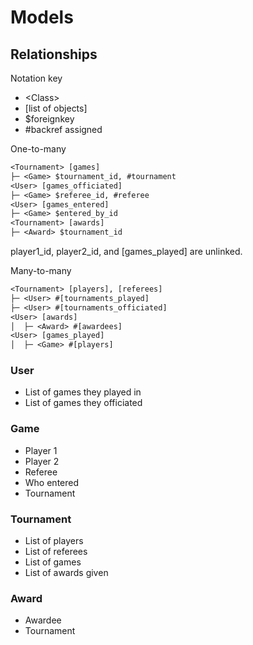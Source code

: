 # Models

## Relationships

Notation key

- \<Class>
- \[list of objects]
- $foreignkey
- #backref assigned

One-to-many

```txt
<Tournament> [games]
├─ <Game> $tournament_id, #tournament
<User> [games_officiated]
├─ <Game> $referee_id, #referee
<User> [games_entered]
├─ <Game> $entered_by_id
<Tournament> [awards]
├─ <Award> $tournament_id
```

player1_id, player2_id, and [games_played] are unlinked.

Many-to-many

```txt
<Tournament> [players], [referees]
├─ <User> #[tournaments_played]
├─ <User> #[tournaments_officiated]
<User> [awards]
│  ├─ <Award> #[awardees]
<User> [games_played]
│  ├─ <Game> #[players]
```

### User

- List of games they played in
- List of games they officiated

### Game

- Player 1
- Player 2
- Referee
- Who entered
- Tournament

### Tournament

- List of players
- List of referees
- List of games
- List of awards given

### Award

- Awardee
- Tournament
